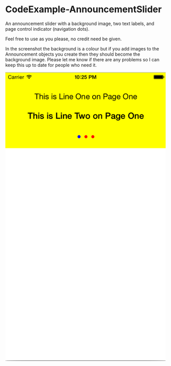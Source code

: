# CodeExample-AnnouncementSlider
An announcement slider with a background image, two text labels, and page control indicator (navigation dots). 

Feel free to use as you please, no credit need be given.

In the screenshot the background is a colour but if you add images to the Announcement objects you create then they should become the background image. Please let me know if there are any problems so I can keep this up to date for people who need it.

![Screengrab](AnnouncementSlider/screenshot.png) 
